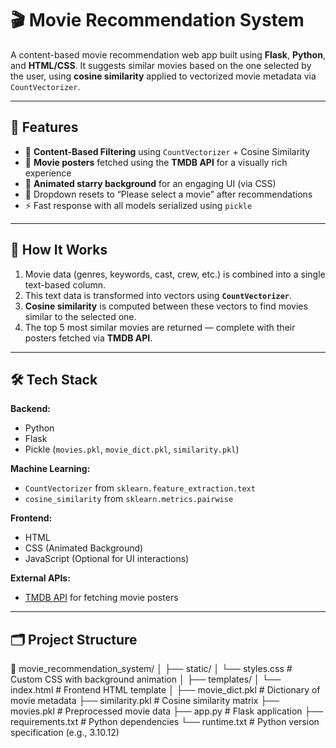 # 🎬 Movie Recommendation System

A content-based movie recommendation web app built using **Flask**, **Python**, and **HTML/CSS**. It suggests similar movies based on the one selected by the user, using **cosine similarity** applied to vectorized movie metadata via `CountVectorizer`.

---

## 🚀 Features

- 🎯 **Content-Based Filtering** using `CountVectorizer` + Cosine Similarity
- 🎥 **Movie posters** fetched using the **TMDB API** for a visually rich experience
- 🌌 **Animated starry background** for an engaging UI (via CSS)
- 🔄 Dropdown resets to “Please select a movie” after recommendations
- ⚡ Fast response with all models serialized using `pickle`

---

## 🧠 How It Works

1. Movie data (genres, keywords, cast, crew, etc.) is combined into a single text-based column.
2. This text data is transformed into vectors using **`CountVectorizer`**.
3. **Cosine similarity** is computed between these vectors to find movies similar to the selected one.
4. The top 5 most similar movies are returned — complete with their posters fetched via **TMDB API**.

---

## 🛠️ Tech Stack

**Backend:**
- Python
- Flask
- Pickle (`movies.pkl`, `movie_dict.pkl`, `similarity.pkl`)

**Machine Learning:**
- `CountVectorizer` from `sklearn.feature_extraction.text`
- `cosine_similarity` from `sklearn.metrics.pairwise`

**Frontend:**
- HTML
- CSS (Animated Background)
- JavaScript (Optional for UI interactions)

**External APIs:**
- [TMDB API](https://www.themoviedb.org/documentation/api) for fetching movie posters

---

## 🗂️ Project Structure

📁 movie_recommendation_system/
│
├── static/
│ └── styles.css # Custom CSS with background animation
│
├── templates/
│ └── index.html # Frontend HTML template
│
├── movie_dict.pkl # Dictionary of movie metadata
├── similarity.pkl # Cosine similarity matrix
├── movies.pkl # Preprocessed movie data
├── app.py # Flask application
├── requirements.txt # Python dependencies
└── runtime.txt # Python version specification (e.g., 3.10.12)
